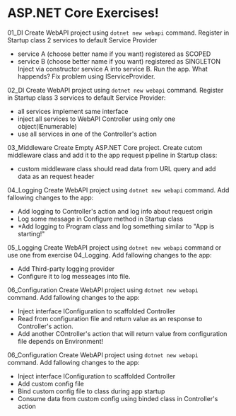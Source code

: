 # ASP.NET Core Exercises!

01_DI
Create WebAPI project using `dotnet new webapi` command. Register in Startup class 2 services to default Service Provider
- service A (choose better name if you want) registered as SCOPED
- service B (choose better name if you want) registered as SINGLETON
Inject via constructor service A into service B.
Run the app.
What happends?
Fix problem using IServiceProvider.

02_DI
Create WebAPI project using `dotnet new webapi` command. Register in Startup class 3 services to default Service Provider:
- all services implement same interface
- inject all services to WebAPI Controller using only one object(IEnumerable<T>)
- use all services in one of the Controller's action

03_Middleware
Create Empty ASP.NET Core project. Create cutom middleware class and add it to the app request pipeline in Startup class:
- custom middleware class should read data from URL query and add data as an request header

04_Logging
Create WebAPI project using `dotnet new webapi` command. Add fallowing changes to the app:
- Add logging to Controller's action and log info about request origin
- Log some message in Configure method in Startup class
- *Add logging to Program class and log something similar to "App is starting!"

05_Logging
Create WebAPI project using `dotnet new webapi` command or use one from exercise 04_Logging. Add fallowing changes to the app:
- Add Third-party logging provider
- Configure it to log messeages into file.

06_Configuration
Create WebAPI project using `dotnet new webapi` command. Add fallowing changes to the app:
- Inject interface IConfiguration to scaffolded Controller 
- Read from configuration file and return value as an response to Controller's action.
- Add another COntroller's action that will return value from configuration file depends on Environment!

06_Configuration
Create WebAPI project using `dotnet new webapi` command. Add fallowing changes to the app:
- Inject interface IConfiguration to scaffolded Controller 
- Add custom config file
- Bind custom config file to class during app startup
- Consume data from custom config using binded class in Controller's action